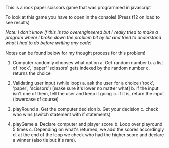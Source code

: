 This is a rock paper scissors game that was programmed in javascript

To look at this game you have to open in the console! (Press f12 on load to see results)

*Note: I don't know if this is too overengineered but I really tried to make a program where I broke down the problem bit by bit and tried to understand what I had to do before writing any code!*

Notes can be found below for my thought process for this problem!

1. Computer randomly chooses what option
	a. Get random number
	b. a list of 'rock', 'paper' 'scissors' gets indexed by the random number
	c. returns the choice

2. Validating user input (while loop)
	a. ask the user for a choice ('rock', 'paper', 'scissors') [make sure it's lower no matter what]
	b. if the input isn't one of them, tell the user and keep it going
	c. if it is, return the input (lowercase of course)

3. playRound
	a. Get the computer decision
	b. Get your decision
	c. check who wins (switch statement with if statements)

4. playGame
	a. Declare computer and player score
	b. Loop over playround 5 times
	c. Depending on what's returned, we add the scores accordingly
	d. at the end of the loop we check who had the higher score and declare a winner (also tie but it's rare).